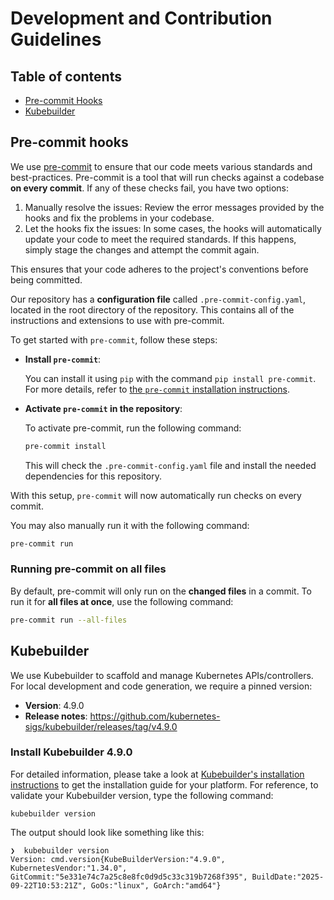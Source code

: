 <!--
SPDX-FileCopyrightText: 2025 Deutsche Telekom AG

SPDX-License-Identifier: CC0-1.0    
-->

# Development and Contribution Guidelines

## Table of contents

  - [Pre-commit Hooks](#pre-commit-hooks)
  - [Kubebuilder](#kubebuilder)

## Pre-commit hooks

We use [pre-commit](https://pre-commit.com/) to ensure that our code meets various standards and best-practices.
Pre-commit is a tool that will run checks against a codebase **on every commit**.
If any of these checks fail, you have two options:

1. Manually resolve the issues: Review the error messages provided by the hooks and fix the problems in your codebase.
2. Let the hooks fix the issues: In some cases, the hooks will automatically update your code to meet the required standards. If this happens, simply stage the changes and attempt the commit again.

This ensures that your code adheres to the project's conventions before being committed.

Our repository has a **configuration file** called `.pre-commit-config.yaml`, located in the root directory of the repository.
This contains all of the instructions and extensions to use with pre-commit.

To get started with `pre-commit`, follow these steps:

- **Install `pre-commit`**: 

  You can install it using `pip` with the command `pip install pre-commit`. For more details, refer to [the `pre-commit` installation instructions](https://pre-commit.com/#install).

- **Activate `pre-commit` in the repository**: 

  To activate pre-commit, run the following command:

  ```bash
  pre-commit install
  ```

  This will check the `.pre-commit-config.yaml` file and install the needed dependencies for this repository.

With this setup, `pre-commit` will now automatically run checks on every commit.

You may also manually run it with the following command:

```bash
pre-commit run
```

### Running pre-commit on all files

By default, pre-commit will only run on the **changed files** in a commit.
To run it for **all files at once**, use the following command:

```bash
pre-commit run --all-files
```

## Kubebuilder

We use Kubebuilder to scaffold and manage Kubernetes APIs/controllers. 
For local development and code generation, we require a pinned version:

- **Version**: 4.9.0
- **Release notes**: https://github.com/kubernetes-sigs/kubebuilder/releases/tag/v4.9.0

### Install Kubebuilder 4.9.0


For detailed information, please take a look at [Kubebuilder's installation instructions](https://book.kubebuilder.io/quick-start#installation) to get the installation guide for your platform.
For reference, to validate your Kubebuilder version, type the following command:

```console
kubebuilder version
```

The output should look like something like this:

```
❯  kubebuilder version
Version: cmd.version{KubeBuilderVersion:"4.9.0", KubernetesVendor:"1.34.0", GitCommit:"5e331e74c7a25c8e8fc0d9d5c33c319b7268f395", BuildDate:"2025-09-22T10:53:21Z", GoOs:"linux", GoArch:"amd64"}
```